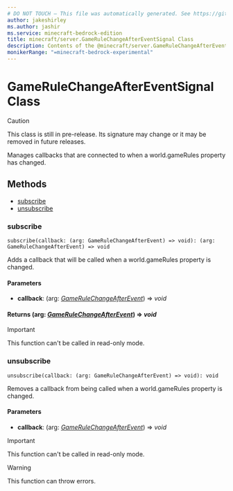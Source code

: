 ```yaml
---
# DO NOT TOUCH — This file was automatically generated. See https://github.com/mojang/minecraftapidocsgenerator to modify descriptions, examples, etc.
author: jakeshirley
ms.author: jashir
ms.service: minecraft-bedrock-edition
title: minecraft/server.GameRuleChangeAfterEventSignal Class
description: Contents of the @minecraft/server.GameRuleChangeAfterEventSignal class.
monikerRange: "=minecraft-bedrock-experimental"
---
```

# GameRuleChangeAfterEventSignal Class

> [!CAUTION]
> This class is still in pre-release.  Its signature may change or it may be removed in future releases.

Manages callbacks that are connected to when a world.gameRules property has changed.

## Methods
- [subscribe](#subscribe)
- [unsubscribe](#unsubscribe)

### **subscribe**
`
subscribe(callback: (arg: GameRuleChangeAfterEvent) => void): (arg: GameRuleChangeAfterEvent) => void
`

Adds a callback that will be called when a world.gameRules property is changed.

#### **Parameters**
- **callback**: (arg: [*GameRuleChangeAfterEvent*](GameRuleChangeAfterEvent.md)) => *void*

#### **Returns** (arg: [*GameRuleChangeAfterEvent*](GameRuleChangeAfterEvent.md)) => *void*

> [!IMPORTANT]
> This function can't be called in read-only mode.

### **unsubscribe**
`
unsubscribe(callback: (arg: GameRuleChangeAfterEvent) => void): void
`

Removes a callback from being called when a world.gameRules property is changed.

#### **Parameters**
- **callback**: (arg: [*GameRuleChangeAfterEvent*](GameRuleChangeAfterEvent.md)) => *void*

> [!IMPORTANT]
> This function can't be called in read-only mode.

> [!WARNING]
> This function can throw errors.
